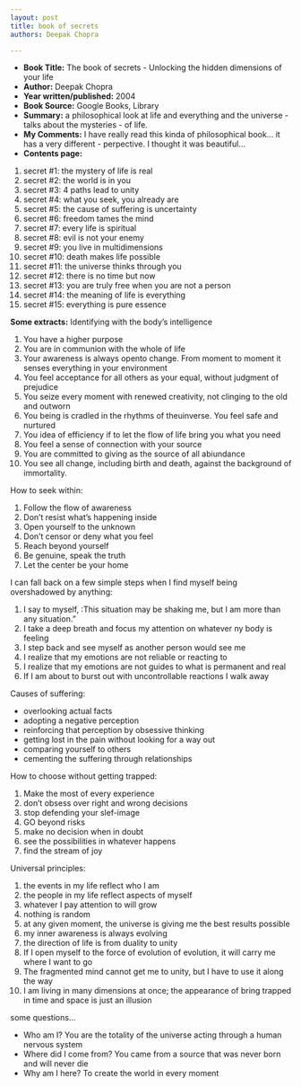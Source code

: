 ```yaml
---
layout: post
title: book of secrets
authors: Deepak Chopra

---
```


- **Book Title:** The book of secrets - Unlocking the hidden dimensions of your life
- **Author:** Deepak Chopra
- **Year written/published:** 2004
- **Book Source:** Google Books, Library
- **Summary:** a philosophical look at life and everything and the universe - talks about the mysteries - of life.
- **My Comments:** I have really read this kinda of philosophical book... it has a very different - perpective. I thought it was beautiful...
- **Contents page:**

1. secret #1: the mystery of life is real
2. secret #2: the world is in you
3. secret #3: 4 paths lead to unity
4. secret #4: what you seek, you already are
5. secret #5: the cause of suffering is uncertainty
6. secret #6: freedom tames the mind
7. secret #7: every life is spiritual
8. secret #8: evil is not your enemy
9. secret #9: you live in multidimensions
10. secret #10: death makes life possible
11. secret #11: the universe thinks through you
12. secret #12: there is no time but now
13. secret #13: you are truly free when you are not a person
14. secret #14: the meaning of life is everything
15. secret #15: everything is pure essence

**Some extracts:** Identifying with the body’s intelligence

1. You have a higher purpose
2. You are in communion with the whole of life
3. Your awareness is always opento change. From moment to moment it senses everything in your environment
4. You feel acceptance for all others as your equal, without judgment of prejudice
5. You seize every moment with renewed creativity, not clinging to the old and outworn
6. You being is cradled in the rhythms of theuinverse. You feel safe and nurtured
7. You idea of efficiency if to let the flow of life bring you what you need
8. You feel a sense of connection with your source
9. You are committed to giving as the source of all abiundance
10. You see all change, including birth and death, against the background of immortality.

How to seek within:

1. Follow the flow of awareness
2. Don’t resist what’s happening inside
3. Open yourself to the unknown
4. Don’t censor or deny what you feel
5. Reach beyond yourself
6. Be genuine, speak the truth
7. Let the center be your home

I can fall back on a few simple steps when I find myself being overshadowed by anything:

1. I say to myself, :This situation may be shaking me, but I am more than any situation.”
2. I take a deep breath and focus my attention on whatever ny body is feeling
3. I step back and see myself as another person would see me
4. I realize that my emotions are not reliable or reacting to
5. I realize that my emotions are not guides to what is permanent and real
6. If I am about to burst out with uncontrollable reactions I walk away

Causes of suffering:

- overlooking actual facts
- adopting a negative perception
- reinforcing that perception by obsessive thinking
- getting lost in the pain without looking for a way out
- comparing yourself to others
- cementing the suffering through relationships

How to choose without getting trapped:

1. Make the most of every experience
2. don’t obsess over right and wrong decisions
3. stop defending your slef-image
4. GO beyond risks
5. make no decision when in doubt
6. see the possibilities in whatever happens
7. find the stream of joy

Universal principles:

1. the events in my life reflect who I am
2. the people in my life reflect aspects of myself
3. whatever I pay attention to will grow
4. nothing is random
5. at any given moment, the universe is giving me the best results possible
6. my inner awareness is always evolving
7. the direction of life is from duality to unity
8. If I open myself to the force of evolution of evolution, it will carry me where I want to go
9. The fragmented mind cannot get me to unity, but I have to use it along the way
10. I am living in many dimensions at once; the appearance of bring trapped in time and space is just an illusion

some questions…

- Who am I? You are the totality of the universe acting through a human nervous system
- Where did I come from? You came from a source that was never born and will never die
- Why am I here? To create the world in every moment
